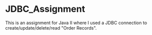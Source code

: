 # JDBC_Assignment
This is an assignment for Java II where I used a JDBC connection to create/update/delete/read "Order Records".
